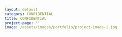 ```yaml
---
layout: default
category: CONFIDENTIAL
title: CONFIDENTIAL
project-page: ''
image: /assets/images/portfolio/project-image-1.jpg
---
```


